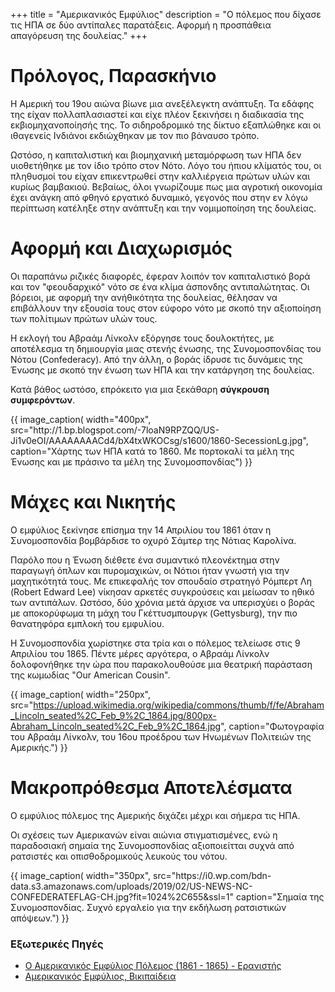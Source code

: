 +++
title = "Αμερικανικός Εμφύλιος"
description = "Ο πόλεμος που δίχασε τις ΗΠΑ σε δύο αντίπαλες παρατάξεις. Αφορμή η προσπάθεια απαγόρευση της δουλείας."
+++

# Πρόλογος, Παρασκήνιο

Η Αμερική του 19ου αιώνα βίωνε μια ανεξέλεγκτη ανάπτυξη.
Τα εδάφης της είχαν πολλαπλασιαστεί και είχε πλέον ξεκινήσει η διαδικασία της εκβιομηχανοποίησής της. 
Το σιδηροδρομικό της δίκτυο εξαπλώθηκε και οι ιθαγενείς Ινδιάνοι εκδιώχθηκαν με τον πιο βάναυσο τρόπο.

Ωστόσο, η καπιταλιστική και βιομηχανική μεταμόρφωση των ΗΠΑ δεν υιοθετήθηκε με τον ίδιο τρόπο στον Νότο.
Λόγο του ήπιου κλίματός του, οι πληθυσμοί του είχαν επικεντρωθεί στην καλλιέργεια πρώτων υλών και κυρίως βαμβακιού.
Βεβαίως, όλοι γνωρίζουμε πως μια αγροτική οικονομία έχει ανάγκη από φθηνό εργατικό δυναμικό, γεγονός που στην εν λόγω περίπτωση
κατέληξε στην ανάπτυξη και την νομιμοποίηση της δουλείας.

# Αφορμή και Διαχωρισμός

Οι παραπάνω ριζικές διαφορές, έφεραν λοιπόν τον καπιταλιστικό βορά και τον "φεουδαρχικό" νότο σε ένα κλίμα
άσπονδης αντιπαλώτητας. Οι βόρειοι, με αφορμή την ανήθικότητα της δουλείας, θέλησαν να επιβάλλουν την
εξουσία τους στον εύφορο νότο με σκοπό την αξιοποίηση των πολίτιμων πρώτων υλών τους.

Η εκλογή του Αβραάμ Λίνκολν εξόργησε τους δουλοκτήτες, με αποτέλεσμα τη δημιουργία μιας στενής ένωσης,
της Συνομοσπονδίας του Νότου (Confederacy). Από την άλλη, ο βοράς ίδρυσε τις δυνάμεις της Ένωσης
με σκοπό την ένωση των ΗΠΑ και την κατάργηση της δουλείας.

Κατά βάθος ωστόσο, επρόκειτο για μια ξεκάθαρη **σύγκρουση συμφερόντων**.

<div class="flex-center">
  {{ image_caption(
      width="400px",
      src="http://1.bp.blogspot.com/-7loaN9RPZQQ/US-Ji1v0eOI/AAAAAAAACd4/bX4txWKOCsg/s1600/1860-SecessionLg.jpg",
      caption="Χάρτης των ΗΠΑ κατά το 1860. Με πορτοκαλί τα μέλη της Ένωσης και με πράσινο τα μέλη της Συνομοσπονδίας")
  }}
</div>

# Μάχες και Νικητής

Ο εμφύλιος ξεκίνησε επίσημα την 14 Απριλίου του 1861 όταν η Συνομοσπονδία βομβάρδισε το οχυρό
Σάμτερ της Νότιας Καρολίνα.

<div class="flex-space">
  <div class="flex__text">
    <p>
      Παρόλο που η Ένωση διέθετε ένα συμαντικό πλεονέκτημα στην παραγωγή όπλων και πυρομαχικών,
      οι Νότιοι ήταν γνωστή για την μαχητικότητά τους. Με επικεφαλής τον σπουδαίο στρατηγό Ρόμπερτ Λη (Robert Edward Lee)
      νίκησαν αρκετές συγκρούσεις και μείωσαν το ηθικό των αντιπάλων. Ωστόσο, δύο χρόνια μετά άρχισε να υπερισχύει ο βοράς
      με αποκορύφωμα τη μάχη του Γκέττυσμπουργκ (Gettysburg), την πιο θανατηφόρα εμπλοκή του εμφυλίου.
    </p>
    <p>
      Η Συνομοσπονδία χωρίστηκε στα τρία και ο πόλεμος τελείωσε στις 9 Απριλίου του 1865. Πέντε μέρες αργότερα,
      ο Αβραάμ Λίνκολν δολοφονήθηκε την ώρα που παρακολουθούσε μια θεατρική παράσταση της κωμωδίας "Our American Cousin".
    </p>
  </div>

  {{ image_caption(
    width="250px",
    src="https://upload.wikimedia.org/wikipedia/commons/thumb/f/fe/Abraham_Lincoln_seated%2C_Feb_9%2C_1864.jpg/800px-Abraham_Lincoln_seated%2C_Feb_9%2C_1864.jpg",
    caption="Φωτογραφία του Αβραάμ Λίνκολν, του 16ου προέδρου των Ηνωμένων Πολιτειών της Αμερικής.") 
  }}
</div>

# Μακροπρόθεσμα Αποτελέσματα

Ο εμφύλιος πόλεμος της Αμερικής διχάζει μέχρι και σήμερα τις ΗΠΑ.

Οι σχέσεις των Αμερικανών είναι αιώνια στιγματισμένες, ενώ η παραδοσιακή
σημαία της Συνομοσπονδίας αξιοποιείτται συχνά από ρατσιστές και οπισθοδρομικούς λευκούς του νότου.

<div class="flex-center mb-2 mt">
  {{ image_caption(
    width="350px",
    src="https://i0.wp.com/bdn-data.s3.amazonaws.com/uploads/2019/02/US-NEWS-NC-CONFEDERATEFLAG-CH.jpg?fit=1024%2C655&ssl=1"
    caption="Σημαία της Συνομοσπονδίας. Συχνό εργαλείο για την εκδήλωση ρατσιστικών απόψεων.")
  }}
</div>

### Εξωτερικές Πηγές

- [Ο Αμερικανικός Εμφύλιος Πόλεμος (1861 - 1865) - Ερανιστής](https://eranistis.net/wordpress/2013/03/17/%CE%BF-%CE%B1%CE%BC%CE%B5%CF%81%CE%B9%CE%BA%CE%B1%CE%BD%CE%B9%CE%BA%CF%8C%CF%82-%CE%B5%CE%BC%CF%86%CF%8D%CE%BB%CE%B9%CE%BF%CF%82-%CF%80%CF%8C%CE%BB%CE%B5%CE%BC%CE%BF%CF%82-1861-1865/)
- [Αμερικανικός Εμφύλιος, Βικιπαίδεια](https://el.wikipedia.org/wiki/%CE%91%CE%BC%CE%B5%CF%81%CE%B9%CE%BA%CE%B1%CE%BD%CE%B9%CE%BA%CF%8C%CF%82_%CE%95%CE%BC%CF%86%CF%8D%CE%BB%CE%B9%CE%BF%CF%82_%CE%A0%CF%8C%CE%BB%CE%B5%CE%BC%CE%BF%CF%82)
